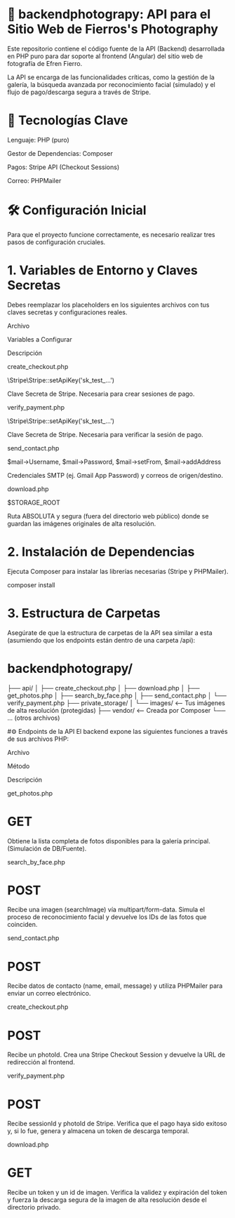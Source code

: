 # 📸 backendphotograpy: API para el Sitio Web de Fierros's Photography
Este repositorio contiene el código fuente de la API (Backend) desarrollada en PHP puro para dar soporte al frontend (Angular) del sitio web de fotografía de Efren Fierro.

La API se encarga de las funcionalidades críticas, como la gestión de la galería, la búsqueda avanzada por reconocimiento facial (simulado) y el flujo de pago/descarga segura a través de Stripe.

# 🚀 Tecnologías Clave
Lenguaje: PHP (puro)

Gestor de Dependencias: Composer

Pagos: Stripe API (Checkout Sessions)

Correo: PHPMailer

# 🛠️ Configuración Inicial
Para que el proyecto funcione correctamente, es necesario realizar tres pasos de configuración cruciales.

# 1. Variables de Entorno y Claves Secretas
Debes reemplazar los placeholders en los siguientes archivos con tus claves secretas y configuraciones reales.

Archivo

Variables a Configurar

Descripción

create_checkout.php

\Stripe\Stripe::setApiKey('sk_test_...')

Clave Secreta de Stripe. Necesaria para crear sesiones de pago.

verify_payment.php

\Stripe\Stripe::setApiKey('sk_test_...')

Clave Secreta de Stripe. Necesaria para verificar la sesión de pago.

send_contact.php

$mail->Username, $mail->Password, $mail->setFrom, $mail->addAddress

Credenciales SMTP (ej. Gmail App Password) y correos de origen/destino.

download.php

$STORAGE_ROOT

Ruta ABSOLUTA y segura (fuera del directorio web público) donde se guardan las imágenes originales de alta resolución.

# 2. Instalación de Dependencias
Ejecuta Composer para instalar las librerías necesarias (Stripe y PHPMailer).

composer install

# 3. Estructura de Carpetas
Asegúrate de que la estructura de carpetas de la API sea similar a esta (asumiendo que los endpoints están dentro de una carpeta /api):

# backendphotograpy/
├── api/
│   ├── create_checkout.php
│   ├── download.php
│   ├── get_photos.php
│   ├── search_by_face.php
│   ├── send_contact.php
│   └── verify_payment.php
├── private_storage/
│   └── images/  <-- Tus imágenes de alta resolución (protegidas)
├── vendor/      <-- Creada por Composer
└── ... (otros archivos)

#⚙️ Endpoints de la API
El backend expone las siguientes funciones a través de sus archivos PHP:

Archivo

Método

Descripción

get_photos.php

# GET

Obtiene la lista completa de fotos disponibles para la galería principal. (Simulación de DB/Fuente).

search_by_face.php

# POST

Recibe una imagen (searchImage) vía multipart/form-data. Simula el proceso de reconocimiento facial y devuelve los IDs de las fotos que coinciden.

send_contact.php

# POST

Recibe datos de contacto (name, email, message) y utiliza PHPMailer para enviar un correo electrónico.

create_checkout.php

# POST

Recibe un photoId. Crea una Stripe Checkout Session y devuelve la URL de redirección al frontend.

verify_payment.php

# POST

Recibe sessionId y photoId de Stripe. Verifica que el pago haya sido exitoso y, si lo fue, genera y almacena un token de descarga temporal.

download.php

# GET

Recibe un token y un id de imagen. Verifica la validez y expiración del token y fuerza la descarga segura de la imagen de alta resolución desde el directorio privado.
